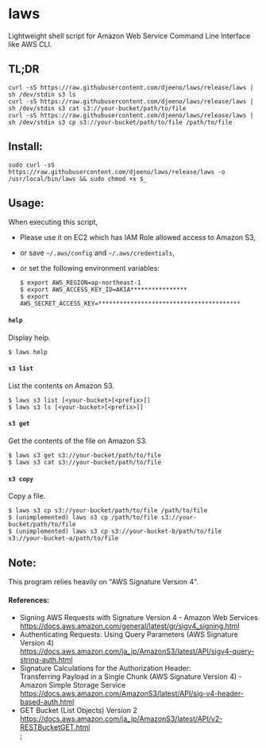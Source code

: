 
laws
====

Lightweight shell script for Amazon Web Service Command Line Interface like AWS CLI.


## TL;DR

    curl -sS https://raw.githubusercontent.com/djeeno/laws/release/laws | sh /dev/stdin s3 ls
    curl -sS https://raw.githubusercontent.com/djeeno/laws/release/laws | sh /dev/stdin s3 cat s3://your-bucket/path/to/file
    curl -sS https://raw.githubusercontent.com/djeeno/laws/release/laws | sh /dev/stdin s3 cp s3://your-bucket/path/to/file /path/to/file


## Install:

    sudo curl -sS https://raw.githubusercontent.com/djeeno/laws/release/laws -o /usr/local/bin/laws && sudo chmod +x $_


## Usage:

When executing this script,
  - Please use it on EC2 which has IAM Role allowed access to Amazon S3,
  - or save `~/.aws/config` and `~/.aws/credentials`,
  - or set the following environment variables:

    ```
    $ export AWS_REGION=ap-northeast-1
    $ export AWS_ACCESS_KEY_ID=AKIA****************
    $ export AWS_SECRET_ACCESS_KEY=****************************************
    ```


#### `help`
Display help.  

    $ laws help


#### `s3 list`
List the contents on Amazon S3.  

    $ laws s3 list [<your-bucket>[<prefix>]]
    $ laws s3 ls [<your-bucket>[<prefix>]]


#### `s3 get`
Get the contents of the file on Amazon S3.  

    $ laws s3 get s3://your-bucket/path/to/file
    $ laws s3 cat s3://your-bucket/path/to/file


#### `s3 copy`
Copy a file.  

    $ laws s3 cp s3://your-bucket/path/to/file /path/to/file
    $ (unimplemented) laws s3 cp /path/to/file s3://your-bucket/path/to/file
    $ (unimplemented) laws s3 cp s3://your-bucket-b/path/to/file s3://your-bucket-a/path/to/file


## Note:
This program relies heavily on "AWS Signature Version 4".  

#### References:
  - Signing AWS Requests with Signature Version 4 - Amazon Web Services  
    https://docs.aws.amazon.com/general/latest/gr/sigv4_signing.html  
  - Authenticating Requests: Using Query Parameters (AWS Signature Version 4)
    https://docs.aws.amazon.com/ja_jp/AmazonS3/latest/API/sigv4-query-string-auth.html
  - Signature Calculations for the Authorization Header:  
    Transferring Payload in a Single Chunk (AWS Signature Version 4) - Amazon Simple Storage Service  
    https://docs.aws.amazon.com/AmazonS3/latest/API/sig-v4-header-based-auth.html  
  - GET Bucket (List Objects) Version 2  
    https://docs.aws.amazon.com/ja_jp/AmazonS3/latest/API/v2-RESTBucketGET.html  
;
